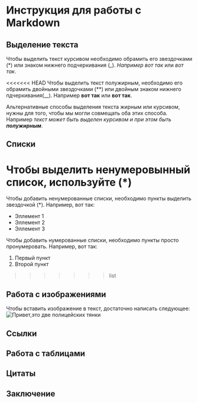 # Инструкция для работы с Markdown

## Выделение текста

Чтобы выделить текст курсивом необходимо обрамить его звездочками (*) или знаком нижнего подчеркивания (_). *Например вот так* или _вот так_.

<<<<<<< HEAD
Чтобы выделить текст полужирным, необходимо его обрамить двойными звездочками (**) или двойным знаком нижнего пдчеркивания(__). Например **вот так** или __вот так__.

Альтернативные способы выделения текста жирным или курсивом, нужны для того, чтобы мы могли совмещать оба этих способа. Например _текст может быть выделен курсивом и при этом быть **полужирным**_.
## Списки
Чтобы выделить ненумеровынный список, используйте (*)
=======
Чтобы добавить ненумерованные списки, необходимо пункты выделить звездочкой (*). Например, вот так:
* Эллемент 1
* Эллемент 2
* Эллемент 3

Чтобы добавить нумерованные списки, необходимо пункты просто пронумеровать. Например, вот так:
1. Первый пункт
2. Второй пункт
>>>>>>> list
## Работа с изображениями

Чтобы вставить изображение в текст, достаточно написать следующее: ![Привет,это две полицейских тянки](тянки.webp)
## Ссылки

## Работа с таблицами

## Цитаты

## Заключение